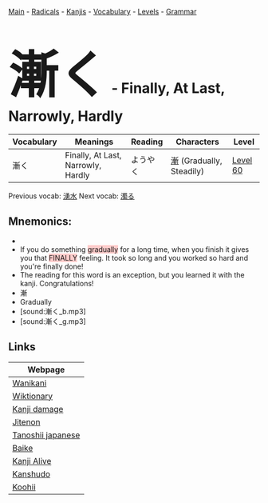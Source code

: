 <style> bigfont {font-size: 100px}</style>
[Main](../README.md) -
[Radicals](../radicals.md) -
[Kanjis](../kanjis.md) -
[Vocabulary](../vocabulary.md) -
[Levels](../levels.md) -
[Grammar](../grammar.md)
# <bigfont> 漸く</bigfont> - Finally, At Last, Narrowly, Hardly 

| Vocabulary | Meanings | Reading | Characters | Level |
| --- | --- | --- | --- | --- |
| 漸く | Finally, At Last, Narrowly, Hardly | ようやく |  [漸](../kanjis/漸.md) (Gradually, Steadily) | [Level 60](../levels/wk_level60.md) |

Previous vocab: [湧水](湧水.md) Next vocab: [濁る](濁る.md) 

## Mnemonics:

* 
* If you do something <span style="background-color:#ffcccb"> gradually</span> for a long time, when you finish it gives you that <span style="background-color:#ffcccb"> FINALLY</span> feeling. It took so long and you worked so hard and you're finally done!
* The reading for this word is an exception, but you learned it with the kanji. Congratulations!
* 漸
* Gradually
* [sound:漸く_b.mp3]
* [sound:漸く_g.mp3]


## Links 

| Webpage |
| --- |
| [Wanikani          ](https://www.wanikani.com/kanji/漸く) |
| [Wiktionary        ](https://en.wiktionary.org/wiki/漸く) |
| [Kanji damage      ](http://www.kanjidamage.com/kanji/search?utf8=✓&q=漸く) |
| [Jitenon           ](https://jitenon.com/kanji/漸く) |
| [Tanoshii japanese ](https://www.tanoshiijapanese.com/dictionary/kanji.cfm?k=漸く) |
| [Baike             ](https://baike.baidu.com/item/漸く) |
| [Kanji Alive       ](https://app.kanjialive.com/漸く) |
| [Kanshudo          ](https://www.kanshudo.com/searchmn?q=漸く) |
| [Koohii            ](https://kanji.koohii.com/study/kanji/漸く) |

